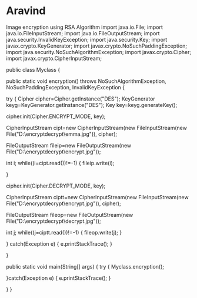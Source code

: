 # Aravind
Image encryption using RSA Algorithm
import java.io.File;
import java.io.FileInputStream;
import java.io.FileOutputStream;
import java.security.InvalidKeyException;
import java.security.Key;
import javax.crypto.KeyGenerator;
import javax.crypto.NoSuchPaddingException;
import java.security.NoSuchAlgorithmException;
import javax.crypto.Cipher;  
import javax.crypto.CipherInputStream;

public class Myclass {


public static void encryption()
throws NoSuchAlgorithmException, NoSuchPaddingException, InvalidKeyException
{

try
{
Cipher cipher=Cipher.getInstance("DES");
KeyGenerator keyg=KeyGenerator.getInstance("DES");
Key key=keyg.generateKey();
 
cipher.init(Cipher.ENCRYPT_MODE, key); 

CipherInputStream cipt=new CipherInputStream(new FileInputStream(new File("D:\\encryptdecrypt\\emma.jpg")), cipher);
 
FileOutputStream fileip=new FileOutputStream(new File("D:\\encryptdecrypt\\encrypt.jpg"));

int i;
while((i=cipt.read())!=-1)
{
fileip.write(i);

}



cipher.init(Cipher.DECRYPT_MODE, key);
  
CipherInputStream ciptt=new CipherInputStream(new FileInputStream(new File("D:\\encryptdecrypt\\encrypt.jpg")), cipher);

FileOutputStream fileop=new FileOutputStream(new File("D:\\encryptdecrypt\\decrypt.jpg"));

int j;
while((j=ciptt.read())!=-1)
{
fileop.write(j);
}




}
catch(Exception e)
{
e.printStackTrace();
}


}





public static void main(String[] args)
{
try
{
Myclass.encryption(); 

}catch(Exception e)
{
e.printStackTrace();
}

}
}
